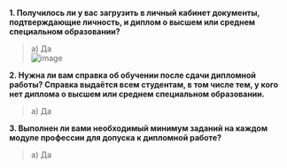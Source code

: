 **1. Получилось ли у вас загрузить в личный кабинет документы, подтверждающие личность, и диплом о высшем или среднем специальном образовании?**
> а) Да \
> ![image](https://github.com/user-attachments/assets/880c5003-ad8b-4469-beae-b55d1b699c57)


**2. Нужна ли вам справка об обучении после сдачи дипломной работы? Справка выдаётся всем студентам, в том числе тем, у кого нет диплома о высшем или среднем специальном образовании.**
> а) Да

**3. Выполнен ли вами необходимый минимум заданий на каждом модуле профессии для допуска к дипломной работе?**
> а) Да
